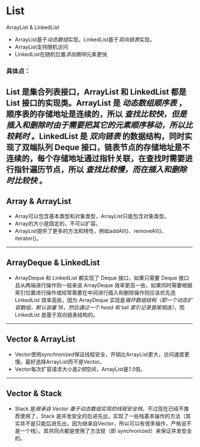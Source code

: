 # List

 ArrayList & LinkedList
* ArrayList基于*动态数组*实现，LinkedList基于*双向链表*实现。
* ArrayList支持随机访问
* LinkedList在随机位置*添加删除*元素更快
### 具体点：
List 是集合列表接口，ArrayList 和 LinkedList 都是 List 接口的实现类。ArrayList 是 _动态数组顺序表_ ，顺序表的存储地址是连续的，所以 _查找比较快，但是插入和删除时由于需要把其它的元素顺序移动，所以比较耗时_ 。LinkedList 是 _双向链表_ 的数据结构，同时实现了双端队列 Deque 接口，链表节点的存储地址是不连续的，每个存储地址通过指针关联，在查找时需要进行指针遍历节点，所以 _查找比较慢，而在插入和删除时比较快_ 。
---
## Array & ArrayList
* Array可以包含基本类型和对象类型，ArrayList只能包含对象类型。
* Array的大小是固定的，不可以扩容。
* ArrayList提供了更多的方法和特性，例如addAll()、removeAll()、iterator()。
---
## ArrayDeque & LinkedList
* ArrayDeque 和 LinkedList 都实现了 Deque 接口，如果只需要 Deque 接口且从两端进行操作则一般来说 ArrayDeque 效率更高一些，如果同时需要根据索引位置进行操作或经常需要在中间进行插入和删除操作则应该优先选 LinkedList 效率高些，因为 ArrayDeque 实现是*循环数组结构（即一个动态扩容数组，默认容量 16，然后通过一个 head 和 tail 索引记录首尾相连）*，而 LinkedList 是基于双向链表结构的。
---
## Vector & ArrayList
* Vector使用*synchronized*保证线程安全，开销比ArrayList更大，访问速度更慢。最好选择ArrayList而不是Vector。
* Vector每次扩容请求大小是*2倍*空间，ArrayList是*1.5*倍。
---
## Vector & Stack
* Stack 是*继承自 Vector 基于动态数组实现的线程安全栈*，不过现在已经不推荐使用了，Stack 是并发安全的后进先出，实现了一些栈基本操作的方法（其实并不是只能后进先出，因为继承自Vector，所以可以有很多操作，严格说不是一个栈）。其共同点都是使用了方法锁（即 synchronized）来保证并发安全的。
